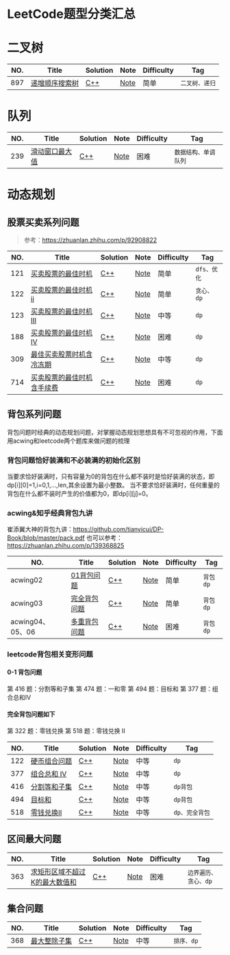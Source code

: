 <!--
 * @Author: baisichen
 * @Date: 2021-04-24 16:02:25
 * @LastEditTime: 2021-05-07 10:51:43
 * @LastEditors: baisichen
 * @Description: 
-->
# LeetCode题型分类汇总
# 二叉树

|NO.|Title|Solution|Note|Difficulty|Tag|
|---|-----|--------|----|----------|---|
|897|[递增顺序搜索树](https://leetcode-cn.com/problems/increasing-order-search-tree/)|[C++](897.increasing-order-search-tree/solution.h) |[Note](897.increasing-order-search-tree)|简单|`二叉树、递归`|

# 队列
|NO.|Title|Solution|Note|Difficulty|Tag|
|---|-----|--------|----|----------|---|
|239|[滑动窗口最大值](https://leetcode-cn.com/problems/sliding-window-maximum/)|[C++](239.sliding-window-maximum/solution.h)|[Note](239.sliding-window-maximum)|困难|`数据结构、单调队列`|

# 动态规划
## 股票买卖系列问题
> 参考：https://zhuanlan.zhihu.com/p/92908822

|NO.|Title|Solution|Note|Difficulty|Tag|
|---|-----|--------|----|----------|---|
|121|[买卖股票的最佳时机](https://leetcode-cn.com/problems/best-time-to-buy-and-sell-stock/)|[C++](121.best-time-to-buy-and-sell-stock/solution.h) |[Note](121.best-time-to-buy-and-sell-stock)|简单|`dfs、优化`|见[经典题型分类汇总-买卖股票问题](经典题型分类汇总.md)|
|122|[买卖股票的最佳时机ii](https://leetcode-cn.com/problems/best-time-to-buy-and-sell-stock-ii/)|[C++](122.best-time-to-buy-and-sell-stock-ii/solution.h) |[Note](3122.best-time-to-buy-and-sell-stock-ii)|简单|`贪心、dp`||
|123|[买卖股票的最佳时机III](https://leetcode-cn.com/problems/best-time-to-buy-and-sell-stock-iii/)|[C++](123.best-time-to-buy-and-sell-stock-iii/solution.h)|[Note](123.best-time-to-buy-and-sell-stock-iii)|中等|`dp`|
|188|[买卖股票的最佳时机IV](https://leetcode-cn.com/problems/combination-sum-iv/)|[C++](188.combination-sum-iv/solution.h)|[Note](188.combination-sum-iv)|困难|`dp`|
|309|[最佳买卖股票时机含冷冻期](https://leetcode-cn.com/problems/best-time-to-buy-and-sell-stock-with-cooldown/)|[C++](309.best-time-to-buy-and-sell-stock-with-cooldown/solution.h)|[Note](309.best-time-to-buy-and-sell-stock-with-cooldown)|中等|`dp`|
|714|[买卖股票的最佳时机含手续费](https://leetcode-cn.com/problems/best-time-to-buy-and-sell-stock-with-transaction-fee/)|[C++](714.best-time-to-buy-and-sell-stock-with-transaction-fee/solution.h)|[Note](714.best-time-to-buy-and-sell-stock-with-transaction-fee)|困难|`dp`|见[经典题型分类汇总-买卖股票问题](经典题型分类汇总.md)|

## 背包系列问题
背包问题时经典的动态规划问题，对掌握动态规划思想具有不可忽视的作用，下面用acwing和leetcode两个题库来做问题的梳理
### 背包问题恰好装满和不必装满的初始化区别
当要求恰好装满时，只有容量为0的背包在什么都不装时是恰好装满的状态，即dp[i][0]=1,i=0,1,...,len,其余设置为最小整数。 当不要求恰好装满时，任何重量的背包在什么都不装时产生的价值都为0，即dp[i][j]=0。
### acwing&知乎经典背包九讲
崔添翼大神的背包九讲：https://github.com/tianyicui/DP-Book/blob/master/pack.pdf
也可以参考：https://zhuanlan.zhihu.com/p/139368825

|NO.|Title|Solution|Note|Difficulty|Tag|
|---|-----|--------|----|----------|---|
|acwing02|[01背包问题](https://www.acwing.com/problem/content/2/)|[C++](acwing02.ZeroOnePack/solution.h) |[Note](acwing02.ZeroOnePack)|简单|`背包dp`|
|acwing03|[完全背包问题](https://www.acwing.com/problem/content/3/)|[C++](acwing03.CompletePack/solution.h) |[Note](acwing03.CompletePack)|简单|`背包dp`|
|acwing04、05、06|[多重背包问题](https://www.acwing.com/problem/content/4/)|[C++](acwing04.MultiplePack/solution.h) |[Note](acwing04.MultiplePack)|困难|`背包dp`|


### leetcode背包相关变形问题
#### 0-1 背包问题
第 416 题：分割等和子集
第 474 题：一和零
第 494 题：目标和
第 377 题：组合总和IV
#### 完全背包问题如下
第 322 题：零钱兑换
第 518 题：零钱兑换 II

|NO.|Title|Solution|Note|Difficulty|Tag|
|---|-----|--------|----|----------|---|
|122|[硬币组合问题](https://leetcode-cn.com/problems/coin-change/submissions/)|[C++](322.coin-change/solution.h) |[Note](322.coin-change)|中等|`dp`|见[经典题型分类汇总-背包系列问题](经典题型分类汇总.md)|
|377|[组合总和 Ⅳ](https://leetcode-cn.com/problems/combination-sum-iv/)|[C++](377.combination-sum-iv/solution.h) |[Note](377.combination-sum-ivi)|中等|`dp`|
|416|[分割等和子集](https://leetcode-cn.com/problems/partition-equal-subset-sum/)|[C++](416.partition-equal-subset-sum/solution.h) |[Note](416.partition-equal-subset-sum)|中等|`dp背包`|见[经典题型分类汇总-背包问题系列](经典题型分类汇总.md)|
|494|[ 目标和](https://leetcode-cn.com/problems/target-sum/)|[C++](416.partition-equal-subset-sum/solution.h) |[Note](416.partition-equal-subset-sum)|中等|`dp背包`|
|518|[零钱兑换II](https://leetcode-cn.com/problems/coin-change-2/)|[C++](518.coin-change-2/solution.h) |[Note](518.coin-change-2)|中等|`dp、完全背包`|

## 区间最大问题
|NO.|Title|Solution|Note|Difficulty|Tag|
|---|-----|--------|----|----------|---|
|363|[求矩形区域不超过K的最大数值和](https://leetcode-cn.com/problems/max-sum-of-rectangle-no-larger-than-k/)|[C++](363.max-sum-of-rectangle-no-larger-than-k/solution.h) |[Note](363.max-sum-of-rectangle-no-larger-than-k)|困难|`边界遍历、贪心、dp`|

## 集合问题
|NO.|Title|Solution|Note|Difficulty|Tag|
|---|-----|--------|----|----------|---|
|368|[最大整除子集](https://leetcode-cn.com/problems/largest-divisible-subset/)|[C++](368.largest-divisible-subset/solution.h) |[Note](368.largest-divisible-subset)|中等|`排序、dp`|